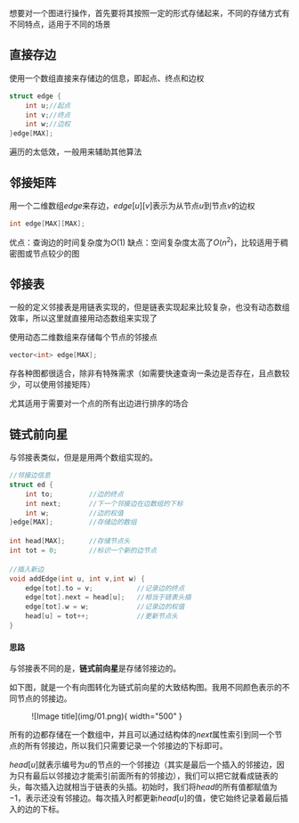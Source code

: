 

想要对一个图进行操作，首先要将其按照一定的形式存储起来，不同的存储方式有不同特点，适用于不同的场景

## **直接存边**

使用一个数组直接来存储边的信息，即起点、终点和边权

```cpp
struct edge {
    int u;//起点
    int v;//终点
    int w;//边权
}edge[MAX];
```
遍历的太低效，一般用来辅助其他算法

## **邻接矩阵**

用一个二维数组$edge$来存边，$edge[u][v]$表示为从节点$u$到节点$v$的边权
```cpp
int edge[MAX][MAX];
```
优点：查询边的时间复杂度为$O(1)$
缺点：空间复杂度太高了$O(n^2)$，比较适用于稠密图或节点较少的图

## **邻接表**

一般的定义邻接表是用链表实现的，但是链表实现起来比较复杂，也没有动态数组效率，所以这里就直接用动态数组来实现了

使用动态二维数组来存储每个节点的邻接点
```cpp
vector<int> edge[MAX];
```
存各种图都很适合，除非有特殊需求（如需要快速查询一条边是否存在，且点数较少，可以使用邻接矩阵）

尤其适用于需要对一个点的所有出边进行排序的场合

## **链式前向星**

与邻接表类似，但是是用两个数组实现的。

```cpp
//邻接边信息
struct ed {
    int to;         //边的终点
    int next;       //下一个邻接边在边数组的下标
    int w;          //边的权值
}edge[MAX];         //存储边的数组

int head[MAX];      //存储节点头
int tot = 0;        //标识一个新的边节点

//插入新边
void addEdge(int u, int v,int w) {
    edge[tot].to = v;           //记录边的终点
    edge[tot].next = head[u];   //相当于链表头插
    edge[tot].w = w;            //记录边的权值
    head[u] = tot++;            //更新节点头
}
```
#### 思路
与邻接表不同的是，**链式前向星**是存储邻接边的。

如下图，就是一个有向图转化为链式前向星的大致结构图。我用不同颜色表示的不同节点的邻接边。

<figure markdown="span">
  ![Image title](img/01.png){ width="500" }
</figure>

<!-- <div align="center"><img src="img/01.png"width="500"></div> -->

所有的边都存储在一个数组中，并且可以通过结构体的$next$属性索引到同一个节点的所有邻接边，所以我们只需要记录一个邻接边的下标即可。

$head[u]$就表示编号为$u$的节点的一个邻接边（其实是最后一个插入的邻接边，因为只有最后以邻接边才能索引前面所有的邻接边），我们可以把它就看成链表的头，每次插入边就相当于链表的头插。初始时，我们将$head$的所有值都赋值为$-1$，表示还没有邻接边。每次插入时都更新$head[u]$的值，使它始终记录着最后插入的边的下标。
